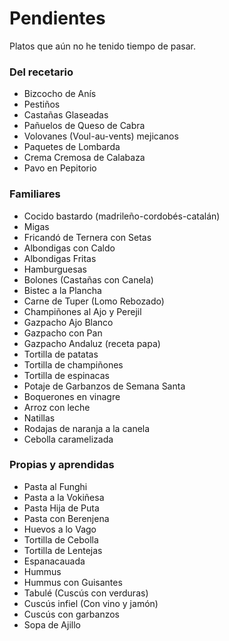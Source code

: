 # Pendientes

Platos que aún no he tenido tiempo de pasar.

### Del recetario

- Bizcocho de Anís
- Pestiños
- Castañas Glaseadas
- Pañuelos de Queso de Cabra
- Volovanes (Voul-au-vents) mejicanos
- Paquetes de Lombarda
- Crema Cremosa de Calabaza
- Pavo en Pepitorio

### Familiares

- Cocido bastardo (madrileño-cordobés-catalán)
- Migas
- Fricandó de Ternera con Setas
- Albondigas con Caldo
- Albondigas Fritas
- Hamburguesas
- Bolones (Castañas con Canela)
- Bistec a la Plancha
- Carne de Tuper (Lomo Rebozado)
- Champiñones al Ajo y Perejil
- Gazpacho Ajo Blanco
- Gazpacho con Pan
- Gazpacho Andaluz (receta papa)
- Tortilla de patatas
- Tortilla de champiñones
- Tortilla de espinacas
- Potaje de Garbanzos de Semana Santa
- Boquerones en vinagre
- Arroz con leche
- Natillas
- Rodajas de naranja a la canela
- Cebolla caramelizada

### Propias y aprendidas

- Pasta al Funghi
- Pasta a la Vokiñesa
- Pasta Hija de Puta
- Pasta con Berenjena
- Huevos a lo Vago
- Tortilla de Cebolla
- Tortilla de Lentejas
- Espanacauada
- Hummus
- Hummus con Guisantes
- Tabulé (Cuscús con verduras)
- Cuscús infiel (Con vino y jamón)
- Cuscús con garbanzos
- Sopa de Ajillo



